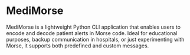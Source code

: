 # MediMorse
MediMorse is a lightweight Python CLI application that enables users to encode and decode patient alerts in Morse code. Ideal for educational purposes, backup communication in hospitals, or just experimenting with Morse, it supports both predefined and custom messages.
